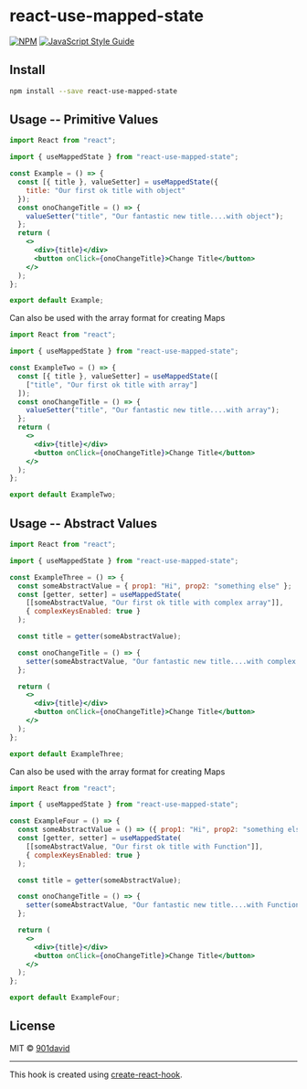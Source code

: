 # react-use-mapped-state

>

[![NPM](https://img.shields.io/npm/v/react-hooks-usemappedstate.svg)](https://www.npmjs.com/package/react-hooks-usemappedstate) [![JavaScript Style Guide](https://img.shields.io/badge/code_style-standard-brightgreen.svg)](https://standardjs.com)

## Install

```bash
npm install --save react-use-mapped-state
```

## Usage -- Primitive Values

```jsx
import React from "react";

import { useMappedState } from "react-use-mapped-state";

const Example = () => {
  const [{ title }, valueSetter] = useMappedState({
    title: "Our first ok title with object"
  });
  const onoChangeTitle = () => {
    valueSetter("title", "Our fantastic new title....with object");
  };
  return (
    <>
      <div>{title}</div>
      <button onClick={onoChangeTitle}>Change Title</button>
    </>
  );
};

export default Example;
```

Can also be used with the array format for creating Maps

```jsx
import React from "react";

import { useMappedState } from "react-use-mapped-state";

const ExampleTwo = () => {
  const [{ title }, valueSetter] = useMappedState([
    ["title", "Our first ok title with array"]
  ]);
  const onoChangeTitle = () => {
    valueSetter("title", "Our fantastic new title....with array");
  };
  return (
    <>
      <div>{title}</div>
      <button onClick={onoChangeTitle}>Change Title</button>
    </>
  );
};

export default ExampleTwo;
```

## Usage -- Abstract Values

```jsx
import React from "react";

import { useMappedState } from "react-use-mapped-state";

const ExampleThree = () => {
  const someAbstractValue = { prop1: "Hi", prop2: "something else" };
  const [getter, setter] = useMappedState(
    [[someAbstractValue, "Our first ok title with complex array"]],
    { complexKeysEnabled: true }
  );

  const title = getter(someAbstractValue);

  const onoChangeTitle = () => {
    setter(someAbstractValue, "Our fantastic new title....with complex array");
  };

  return (
    <>
      <div>{title}</div>
      <button onClick={onoChangeTitle}>Change Title</button>
    </>
  );
};

export default ExampleThree;
```

Can also be used with the array format for creating Maps

```jsx
import React from "react";

import { useMappedState } from "react-use-mapped-state";

const ExampleFour = () => {
  const someAbstractValue = () => ({ prop1: "Hi", prop2: "something else" });
  const [getter, setter] = useMappedState(
    [[someAbstractValue, "Our first ok title with Function"]],
    { complexKeysEnabled: true }
  );

  const title = getter(someAbstractValue);

  const onoChangeTitle = () => {
    setter(someAbstractValue, "Our fantastic new title....with Function");
  };

  return (
    <>
      <div>{title}</div>
      <button onClick={onoChangeTitle}>Change Title</button>
    </>
  );
};

export default ExampleFour;
```

## License

MIT © [901david](https://github.com/901david)

---

This hook is created using [create-react-hook](https://github.com/hermanya/create-react-hook).
